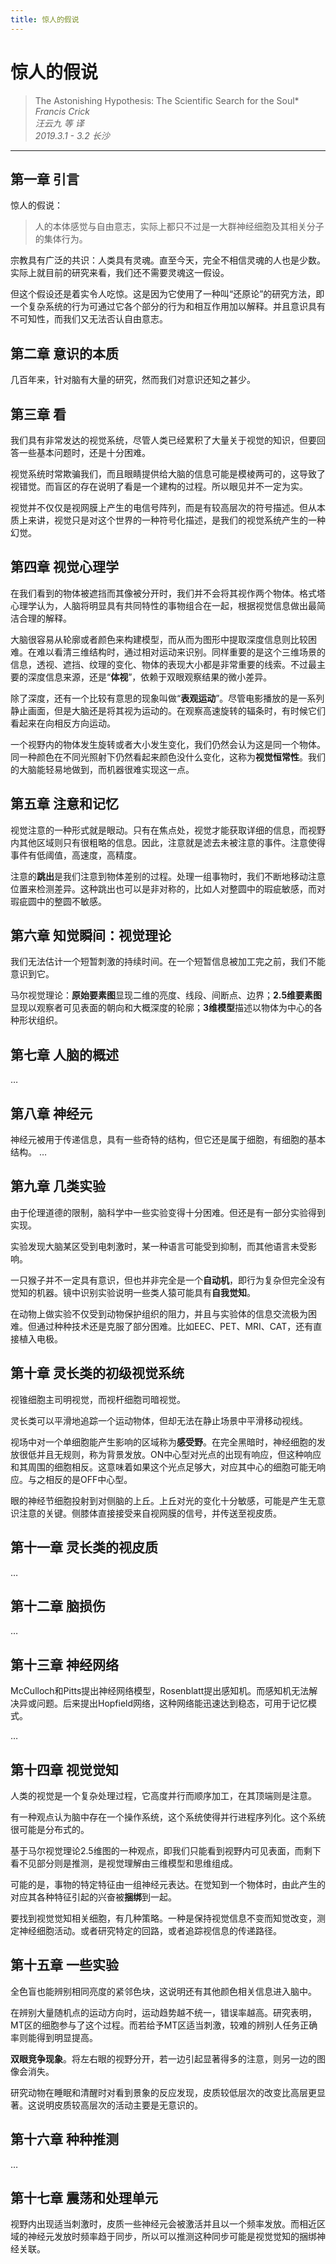 ```yaml
---
title: 惊人的假说
---
```


# 惊人的假说

>The Astonishing Hypothesis: The Scientific Search for the Soul*  
*Francis Crick*  
*汪云九 等 译*  
*2019.3.1 - 3.2 长沙*  

---

## 第一章 引言
惊人的假说：
> 人的本体感觉与自由意志，实际上都只不过是一大群神经细胞及其相关分子的集体行为。  

宗教具有广泛的共识：人类具有灵魂。直至今天，完全不相信灵魂的人也是少数。实际上就目前的研究来看，我们还不需要灵魂这一假设。  

但这个假设还是着实令人吃惊。这是因为它使用了一种叫“还原论”的研究方法，即一个复杂系统的行为可通过它各个部分的行为和相互作用加以解释。并且意识具有不可知性，而我们又无法否认自由意志。

## 第二章 意识的本质
几百年来，针对脑有大量的研究，然而我们对意识还知之甚少。

## 第三章 看
我们具有非常发达的视觉系统，尽管人类已经累积了大量关于视觉的知识，但要回答一些基本问题时，还是十分困难。  

视觉系统时常欺骗我们，而且眼睛提供给大脑的信息可能是模棱两可的，这导致了视错觉。而盲区的存在说明了看是一个建构的过程。所以眼见并不一定为实。 

视觉并不仅仅是视网膜上产生的电信号阵列，而是有较高层次的符号描述。但从本质上来讲，视觉只是对这个世界的一种符号化描述，是我们的视觉系统产生的一种幻觉。

## 第四章 视觉心理学
在我们看到的物体被遮挡而其像被分开时，我们并不会将其视作两个物体。格式塔心理学认为，人脑将明显具有共同特性的事物组合在一起，根据视觉信息做出最简洁合理的解释。

大脑很容易从轮廓或者颜色来构建模型，而从而为图形中提取深度信息则比较困难。在难以看清三维结构时，通过相对运动来识别。同样重要的是这个三维场景的信息，透视、遮挡、纹理的变化、物体的表现大小都是非常重要的线索。不过最主要的深度信息来源，还是“**体视**”，依赖于双眼观察结果的微小差异。

除了深度，还有一个比较有意思的现象叫做“**表观运动**”。尽管电影播放的是一系列静止画面，但是大脑还是将其视为运动的。在观察高速旋转的辐条时，有时候它们看起来在向相反方向运动。

一个视野内的物体发生旋转或者大小发生变化，我们仍然会认为这是同一个物体。同一种颜色在不同光照射下仍然看起来颜色没什么变化，这称为**视觉恒常性**。我们的大脑能轻易地做到，而机器很难实现这一点。

## 第五章 注意和记忆
视觉注意的一种形式就是眼动。只有在焦点处，视觉才能获取详细的信息，而视野内其他区域则只有很粗略的信息。因此，注意就是滤去未被注意的事件。注意使得事件有低阈值，高速度，高精度。

注意的**跳出**是我们注意到物体差别的过程。处理一组事物时，我们不断地移动注意位置来检测差异。这种跳出也可以是非对称的，比如人对整圆中的瑕疵敏感，而对瑕疵圆中的整圆不敏感。

## 第六章 知觉瞬间：视觉理论
我们无法估计一个短暂刺激的持续时间。在一个短暂信息被加工完之前，我们不能意识到它。

马尔视觉理论：**原始要素图**显现二维的亮度、线段、间断点、边界；**2.5维要素图**显现以观察者可见表面的朝向和大概深度的轮廓；**3维模型**描述以物体为中心的各种形状组织。

## 第七章 人脑的概述
…

## 第八章 神经元
神经元被用于传递信息，具有一些奇特的结构，但它还是属于细胞，有细胞的基本结构。
…

## 第九章 几类实验
由于伦理道德的限制，脑科学中一些实验变得十分困难。但还是有一部分实验得到实现。

实验发现大脑某区受到电刺激时，某一种语言可能受到抑制，而其他语言未受影响。

一只猴子并不一定具有意识，但也并非完全是一个**自动机**，即行为复杂但完全没有觉知的机器。镜中识别实验说明一些类人猿可能具有**自我觉知**。

在动物上做实验不仅受到动物保护组织的阻力，并且与实验体的信息交流极为困难。但通过种种技术还是克服了部分困难。比如EEC、PET、MRI、CAT，还有直接植入电极。

## 第十章 灵长类的初级视觉系统
视锥细胞主司明视觉，而视杆细胞司暗视觉。

灵长类可以平滑地追踪一个运动物体，但却无法在静止场景中平滑移动视线。

视场中对一个单细胞能产生影响的区域称为**感受野**。在完全黑暗时，神经细胞的发放很低并且无规则，称为背景发放。ON中心型对光点的出现有响应，但这种响应和其周围的细胞相反。这意味着如果这个光点足够大，对应其中心的细胞可能无响应。与之相反的是OFF中心型。

眼的神经节细胞投射到对侧脑的上丘。上丘对光的变化十分敏感，可能是产生无意识注意的关键。侧膝体直接接受来自视网膜的信号，并传送至视皮质。

## 第十一章 灵长类的视皮质
…

## 第十二章 脑损伤
…

## 第十三章 神经网络
McCulloch和Pitts提出神经网络模型，Rosenblatt提出感知机。而感知机无法解决异或问题。后来提出Hopfield网络，这种网络能迅速达到稳态，可用于记忆模式。

…

## 第十四章 视觉觉知
人类的视觉是一个复杂处理过程，它高度并行而顺序加工，在其顶端则是注意。

有一种观点认为脑中存在一个操作系统，这个系统使得并行进程序列化。这个系统很可能是分布式的。

基于马尔视觉理论2.5维图的一种观点，即我们只能看到视野内可见表面，而剩下看不见部分则是推测，是视觉理解由三维模型和思维组成。

可能的是，事物的特定特征由一组神经元表达。在觉知到一个物体时，由此产生的对应其各种特征引起的兴奋被**捆绑**到一起。

要找到视觉觉知相关细胞，有几种策略。一种是保持视觉信息不变而知觉改变，测定神经细胞活动。或者研究特定的回路，或者追踪视信息的传递路径。

## 第十五章 一些实验
全色盲也能辨别相同亮度的紧邻色块，这说明还有其他颜色相关信息进入脑中。

在辨别大量随机点的运动方向时，运动趋势越不统一，错误率越高。研究表明，MT区的细胞参与了这个过程。而若给予MT区适当刺激，较难的辨别人任务正确率则能得到明显提高。

**双眼竞争现象**。将左右眼的视野分开，若一边引起显著得多的注意，则另一边的图像会消失。

研究动物在睡眠和清醒时对看到景象的反应发现，皮质较低层次的改变比高层更显著。这说明皮质较高层次的活动主要是无意识的。

## 第十六章 种种推测
…

## 第十七章 震荡和处理单元
视野内出现适当刺激时，皮质一些神经元会被激活并且以一个频率发放。而相近区域的神经元发放时频率趋于同步，所以可以推测这种同步可能是视觉觉知的捆绑神经关联。